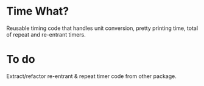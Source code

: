 # Time What?

Reusable timing code that handles unit conversion,
pretty printing time, total of repeat and re-entrant timers.

# To do

Extract/refactor re-entrant & repeat timer code from
other package.
